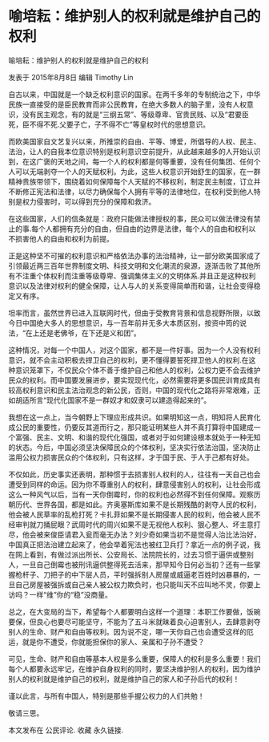 # 喻培耘：维护别人的权利就是维护自己的权利

喻培耘：维护别人的权利就是维护自己的权利

发表于 2015年8月8日 编辑 Timothy Lin

自古以来，中国就是一个缺乏权利意识的国家。在两千多年的专制统治之下，中华民族一直接受的是臣民教育而非公民教育，在绝大多数人的脑子里，没有人权意识，没有民主观念，有的就是“三纲五常”、等级尊卑、官贵民贱、以及“君要臣死，臣不得不死.父要子亡，子不得不亡”等皇权时代的思想意识。



而欧美国家自文艺复兴以来，所推崇的自由、平等、博爱，所倡导的人权、民主、法治，让人的自我本位意识特别是权利意识空前提升，从此越来越多的人开始认识到，在这广褒的天地之间，每一个人的权利都是何等重要，没有任何集团、任何个人可以无端剥夺一个人的天赋权利。为此，这些人权意识开始舒生的国家，在一群精神贵族带领下，围绕着如何保障每个人天赋的不移权利，制定民主制度，订立并不断修正宪法和法律，以尽力确保每个人拥有平等的法律地位，在权利受到他人特别是权力侵害时，可以得到充分的保障和救济。



在这些国家，人们的信条就是：政府只能做法律授权的事，民众可以做法律没有禁止的事.每个人都拥有充分的自由，但自由的边界是法律，每个人的自由和权利以不损害他人的自由和权利为前提。



正是这种坚不可摧的权利意识和严格依法办事的法治精神，让一部分欧美国家成了引领最近两三百年世界制度文明、科技文明和文化潮流的泉源，逐渐击败了其他所有不注重个体权利而注重等级尊卑、强调集体主义的文明体系.并且正是这种权利意识以及法律对权利的健全保障，让人与人的关系变得简单而和谐，让社会变得稳定又有序。



坦率而言，虽然世界已进入互联网时代，但由于受教育背景和信息视野所限，以致今日中国绝大多人的思想意识，与一百年前并无多大本质区别，按资中筠的说法，“在上还是老佛爷，在下还是义和团”。



这种情况，对每一个中国人，对这个国家，都不是一件好事。因为一个人没有权利意识，就不会主动积极去捍卫自己的权利，更不懂得要誓死捍卫他人的权利.在这种意识笼罩下，不仅民众个体不善于维护自己和他人的权利，公权力更不会去维护民众的权利。而中国要发展进步，要实现现代化，必然需要将更多国民训育成具有较高权利意识和民主法治观念的新公民，否则，中国的现代化之路将非常艰难，正如胡适所言“现代化国家不是一群奴才和奴隶可以建造得起来的”。



我想在这一点上，当今朝野上下理应形成共识。如果明知这一点，明知将人民育化成公民的重要性，仍要反其道而行之，那只能证明某些人并不真打算将中国建成一个富强、民主、文明、和谐的现代化强国，或者对于如何建设根本就处于一种无知的状态。今后，中国必须坚决保障民众的个体权利，坚决实行依法治国，坚决防止滥用公权力损害民众的个体权利，只有这样，才于国于民、于人于己都有好处。



不仅如此，历史事实还表明，那种惯于去损害别人权利的人，往往有一天自己也会遭受到同样的命运。因为你不尊重别人的权利，肆意侵害别人的权利，让社会形成这么一种风气以后，当有一天你倒霉时，你的权利也必然得不到任何保障。观察历朝历代、世界各国，都是如此。齐奥塞斯库如果不是长期残酷的剥夺人民的权利，他会被人民草率的乱枪打死？卡扎菲如果不是长期侵害人民的权利，他会被人民不经审判就刀捅屁眼？武周时代的周兴如果不是无视他人权利、狠心整人、坏主意打尽，他会被来俊臣请君入瓮而毫无办法？刘少奇如果当初不是觉得人治比法治好，中国真正把法治建立起来了，他会举着宪法也被红卫兵打？拿近一点的例子说，我在网上看到，有做过派出所长、公安局长、法院院长的，过去习惯于逼供或整别人，一旦自己倒霉也被刑讯逼供整得死去活来，那早知今日何必当初？还有一些掌握枪杆子、刀把子的中下层人员，平时强拆别人房屋或威逼老百姓时凶暴暴的，一旦自己房屋被强拆或自己亲人被公权力欺负时，也只能叫天不应叫地不灵，你要上访吗？一样“维”你的“稳”没商量。



总之，在大变局的当下，希望每个人都要明白这样一个道理：本职工作要做，饭碗要保，但良心也要尽可能坚守，不能为了五斗米就昧着良心迫害别人，去肆意剥夺别人的生命、财产和自由等权利。因为说不定，哪一天你自己也会遭受这样的厄运，就是你不遭受，你就能担保你的家人、亲属和子孙不遭受？



可见，生命、财产和自由等基本人权是多么重要，保障人的权利是多么重要！我们每个人都要永远牢记，在维护自身权利的同时，要坚决维护别人的权利，因为维护别人的权利就是维护自己的权利，就是维护自己的家人和子孙后代的权利！



谨以此言，与所有中国人，特别是那些手握公权力的人们共勉！



敬请三思。

本文发布在 公民评论. 收藏 永久链接.